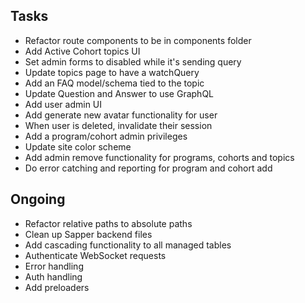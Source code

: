 ## Tasks

- Refactor route components to be in components folder
- Add Active Cohort topics UI
- Set admin forms to disabled while it's sending query
- Update topics page to have a watchQuery
- Add an FAQ model/schema tied to the topic
- Update Question and Answer to use GraphQL
- Add user admin UI
- Add generate new avatar functionality for user
- When user is deleted, invalidate their session
- Add a program/cohort admin privileges
- Update site color scheme
- Add admin remove functionality for programs, cohorts and topics
- Do error catching and reporting for program and cohort add

## Ongoing

- Refactor relative paths to absolute paths
- Clean up Sapper backend files
- Add cascading functionality to all managed tables
- Authenticate WebSocket requests
- Error handling
- Auth handling
- Add preloaders 
